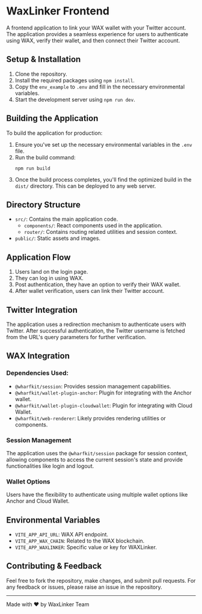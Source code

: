 
# WaxLinker Frontend

A frontend application to link your WAX wallet with your Twitter account. The application provides a seamless experience for users to authenticate using WAX, verify their wallet, and then connect their Twitter account.

## Setup & Installation

1. Clone the repository.
2. Install the required packages using `npm install`.
3. Copy the `env_example` to `.env` and fill in the necessary environmental variables.
4. Start the development server using `npm run dev`.


## Building the Application

To build the application for production:

1. Ensure you've set up the necessary environmental variables in the `.env` file.
2. Run the build command:
   ```
   npm run build
   ```
3. Once the build process completes, you'll find the optimized build in the `dist/` directory. This can be deployed to any web server.

## Directory Structure

- `src/`: Contains the main application code.
   - `components/`: React components used in the application.
   - `router/`: Contains routing related utilities and session context.
- `public/`: Static assets and images.

## Application Flow

1. Users land on the login page.
2. They can log in using WAX.
3. Post authentication, they have an option to verify their WAX wallet.
4. After wallet verification, users can link their Twitter account.

## Twitter Integration

The application uses a redirection mechanism to authenticate users with Twitter. After successful authentication, the Twitter username is fetched from the URL's query parameters for further verification.

## WAX Integration

### Dependencies Used:

- `@wharfkit/session`: Provides session management capabilities.
- `@wharfkit/wallet-plugin-anchor`: Plugin for integrating with the Anchor wallet.
- `@wharfkit/wallet-plugin-cloudwallet`: Plugin for integrating with Cloud Wallet.
- `@wharfkit/web-renderer`: Likely provides rendering utilities or components.

### Session Management

The application uses the `@wharfkit/session` package for session context, allowing components to access the current session's state and provide functionalities like login and logout.

### Wallet Options

Users have the flexibility to authenticate using multiple wallet options like Anchor and Cloud Wallet.

## Environmental Variables

- `VITE_APP_API_URL`: WAX API endpoint.
- `VITE_APP_WAX_CHAIN`: Related to the WAX blockchain.
- `VITE_APP_WAXLINKER`: Specific value or key for WAXLinker.

## Contributing & Feedback

Feel free to fork the repository, make changes, and submit pull requests. For any feedback or issues, please raise an issue in the repository.

---

Made with ❤️ by WaxLinker Team
